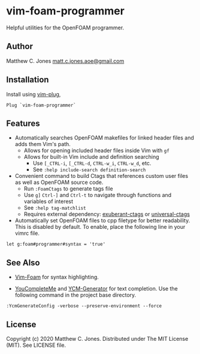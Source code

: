 # vim-foam-programmer
Helpful utilities for the OpenFOAM programmer.

## Author
Matthew C. Jones matt.c.jones.aoe@gmail.com

## Installation

Install using [vim-plug](https://github.com/junegunn/vim-plug),
    
```vim
Plug `vim-foam-programmer`
```

## Features

* Automatically searches OpenFOAM makefiles for linked header files and adds
  them Vim's path.
    - Allows for opening included header files inside Vim with `gf`
    - Allows for built-in Vim include and definition searching 
        * Use `[_CTRL-i`, `[_CTRL-d`, `CTRL-w_i`, `CTRL-w_d`, etc.
        * See `:help include-search definition-search`
* Convenient command to build Ctags that references custom user files as well
  as OpenFOAM source code.
    - Run `:FoamCtags` to generate tags file
    - Use `g]` `Ctrl-]` and `Ctrl-t` to navigate through functions and
      variables of interest
    - See `:help tag-matchlist`
    - Requires external dependency:
      [exuberant-ctags](http://ctags.sourceforge.net/) or
      [universal-ctags](https://ctags.io/)
* Automatically set OpenFOAM files to cpp filetype for better readability.
  This is disabled by default. To enable, place the following line in your
  vimrc file.

```vim
let g:foam#programmer#syntax = 'true'
```


## See Also

* [Vim-Foam](https://github.com/lervag/vim-foam) for syntax highlighting.

* [YouCompleteMe](https://github.com/ycm-core/YouCompleteMe) and
  [YCM-Generator](https://github.com/rdnetto/YCM-Generator) for text
  completion.  Use the following command in the project base directory.

```vim
:YcmGenerateConfig -verbose --preserve-environment --force
```


## License

Copyright (c) 2020 Matthew C. Jones.  Distributed under The MIT License (MIT).
See LICENSE file.
